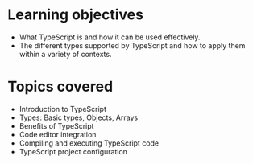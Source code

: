 # Learning objectives

- What TypeScript is and how it can be used effectively.
- The different types supported by TypeScript and how to apply them within a variety of contexts.

# Topics covered

- Introduction to TypeScript
- Types: Basic types, Objects, Arrays
- Benefits of TypeScript
- Code editor integration
- Compiling and executing TypeScript code
- TypeScript project configuration
